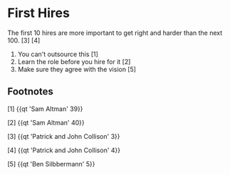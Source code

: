 # First Hires

The first 10 hires are more important to get right and harder than the next 100. [3] [4]

1. You can't outsource this [1]
2. Learn the role before you hire for it [2]
3. Make sure they agree with the vision [5]

## Footnotes

[1] {{qt 'Sam Altman' 39}}

[2] {{qt 'Sam Altman' 40}}

[3] {{qt 'Patrick and John Collison' 3}}

[4] {{qt 'Patrick and John Collison' 4}}

[5] {{qt 'Ben Silbbermann' 5}}
